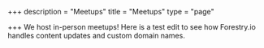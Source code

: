 +++
description = "Meetups"
title = "Meetups"
type = "page"

+++
We host in-person meetups! Here is a test edit to see how Forestry.io handles content updates and custom domain names.